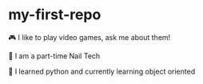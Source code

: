 # my-first-repo
🎮 I like to play video games, ask me about them!

💅 I am a part-time Nail Tech

💬 I learned python and currently learning object oriented 








